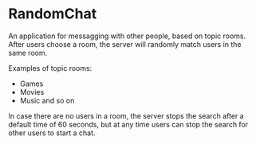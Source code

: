 # RandomChat

An application for messagging with other people, based on topic rooms. After users choose a room, the server will randomly match users in the same room.

Examples of topic rooms:
- Games
- Movies
- Music
and so on

In case there are no users in a room, the server stops the search after a default time of 60 seconds, but at any time users can stop the search for other users to start a chat.

